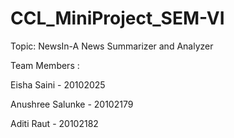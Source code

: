 # CCL_MiniProject_SEM-VI

Topic: NewsIn-A News Summarizer and Analyzer


Team Members :

Eisha Saini - 20102025

Anushree Salunke - 20102179

Aditi Raut - 20102182

